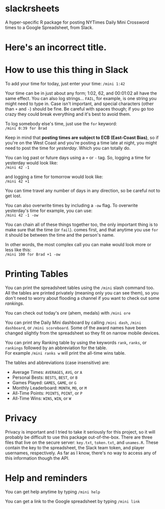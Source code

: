 # slackrsheets
A hyper-specific R package for posting NYTimes Daily Mini Crossword times to a Google Spreadsheet, from Slack.

# Here's an incorrect title.

# How to use this thing in Slack
To add your time for today, just enter your time: `/mini 1:42`

Your time can be in just about any form; 1:02, 62, and 00:01:02 all have the same effect. You can also log strings... `FAIL`, for example, is one string you might need to type in. Case isn't important, and special characters (other than `+` and `-`) should be fine. Be careful with spaces though; if you go too crazy they could break everything and it's best to avoid them.

To log somebody else's time, just use the `for` keyword:  
`/mini 0:39 for Brad`

Keep in mind that **posting times are subject to ECB (East-Coast Bias)**, so if you're on the West Coast and you're posting a time late at night, you might need to post the time for *yesterday*. Which you can totally do.

You can log past or future days using a `+` or `-` tag. So, logging a time for yesterday would look like:  
`/mini 42 -1`

and logging a time for tomorrow would look like:  
`/mini 42 +1`

You can time travel any number of days in any direction, so be careful not to get lost.

You can also overwrite times by including a `-ow` flag. To overwrite yesterday's time for example, you can use:  
`/mini 42 -1 -ow`

You can chain all of these things together too, the only important thing is to make sure that the time (or `fail`). comes first, and that anytime you use `for` it should be between the time and the person's name.

In other words, the most complex call you can make would look more or less like this:  
`/mini 100 for Brad +1 -ow`

# Printing Tables
You can print the spreadsheet tables using the `/mini` slash command too. All the tables are printed privately (meaning only you can see them), so you don't need to worry about flooding a channel if you want to check out some _rankings_.

You can check out today's _ore_ (ahem, medals) with `/mini ore`

You can print the Daily Mini dashboard by calling `/mini dash`,  `/mini dashboard`, or `/mini scoreboard`. Some of the award names have been changed slightly from the spreadsheet so they fit on narrow mobile devices.

You can print any Ranking table by using the keywords `rank`, `ranks`, or `rankings` followed by an abbreviation for the table.  
For example `/mini ranks w` will print the all-time wins table.

The tables and abbreviations (case insensitive) are:
- Average Times: `AVERAGES`, `AVG`, or `A`
- Personal Bests: `BESTS`, `BEST`, or `B`
- Games Played: `GAMES`, `GAME`, or `G`
- Monthly Leaderboard: `MONTH`, `MO`, or `M`
- All-Time Points: `POINTS`, `POINT`, or `P`
- All-Time Wins: `WINS`, `WIN`, or `W`

# Privacy
Privacy is important and I tried to take it seriously for this project, so it will probably be difficult to use this package out-of-the-box. There are three files that live on the secure server: `key.txt`, `token.txt`, and `unames.R`. These contain the key to the spreadsheet, the Slack team token, and player usernames, respectively. As far as I know, there's no way to access any of this information though the API.

# Help and reminders
You can get help anytime by typing `/mini help`

You can get a link to the Google spreadsheet by typing `/mini link`
